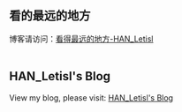 ## 看的最远的地方
博客请访问：[看得最远的地方-HAN_Letisl](https://www.cnblogs.com/letisl)
<br>
<br>
## HAN_Letisl's Blog
View my blog, please visit: [HAN_Letisl's Blog](https://www.cnblogs.com/letisl)
